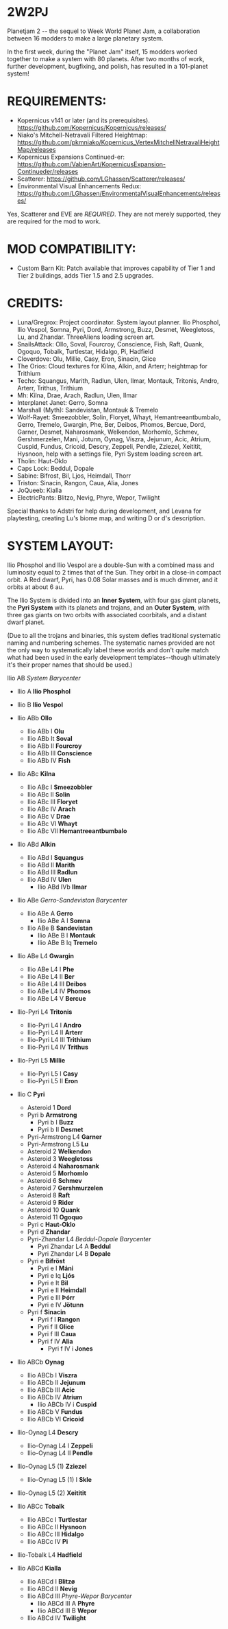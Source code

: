 # 2W2PJ
Planetjam 2 -- the sequel to Week World Planet Jam, a collaboration between 16 modders to make a large planetary system.

In the first week, during the "Planet Jam" itself, 15 modders worked together to make a system with 80 planets.
After two months of work, further development, bugfixing, and polish, has resulted in a 101-planet system!

# REQUIREMENTS:
* Kopernicus v141 or later (and its prerequisites). https://github.com/Kopernicus/Kopernicus/releases/
* Niako's Mitchell-Netravali Filtered Heightmap: https://github.com/pkmniako/Kopernicus_VertexMitchellNetravaliHeightMap/releases
* Kopernicus Expansions Continued-er: https://github.com/VabienArt/KopernicusExpansion-Continueder/releases
* Scatterer: https://github.com/LGhassen/Scatterer/releases/
* Environmental Visual Enhancements Redux: https://github.com/LGhassen/EnvironmentalVisualEnhancements/releases/

Yes, Scatterer and EVE are *REQUIRED*. They are not merely supported, they are required for the mod to work.

# MOD COMPATIBILITY:
* Custom Barn Kit: Patch available that improves capability of Tier 1 and Tier 2 buildings, adds Tier 1.5 and 2.5 upgrades.

# CREDITS:
* Luna/Gregrox: Project coordinator. System layout planner. Ilio Phosphol, Ilio Vespol, Somna, Pyri, Dord, Armstrong, Buzz, Desmet, Weegletoss, Lu, and Zhandar. ThreeAliens loading screen art.
* SnailsAttack: Ollo, Soval, Fourcroy, Conscience, Fish, Raft, Quank, Ogoquo, Tobalk, Turtlestar, Hidalgo, Pi, Hadfield
* Cloverdove: Olu, Millie, Casy, Eron, Sinacin, Glice
* The Orios: Cloud textures for Kilna, Alkin, and Arterr; heightmap for Trithium
* Techo: Squangus, Marith, Radlun, Ulen, Ilmar, Montauk, Tritonis, Andro, Arterr, Trithus, Trithium
* Mh: Kilna, Drae, Arach, Radlun, Ulen, Ilmar
* Interplanet Janet: Gerro, Somna
* Marshall (Myth): Sandevistan, Montauk & Tremelo
* Wolf-Rayet: Smeezobbler, Solin, Floryet, Whayt, Hemantreeantbumbalo, Gerro, Tremelo, Gwargin, Phe, Ber, Deibos, Phomos, Bercue, Dord, Garner, Desmet, Naharosmank, Welkendon, Morhomlo, Schmev, Gershmerzelen, Mani, Jotunn, Oynag, Viszra, Jejunum, Acic, Atrium, Cuspid, Fundus, Cricoid, Descry, Zeppeli, Pendle, Zziezel, Xeititit, Hysnoon, help with a settings file, Pyri System loading screen art.
* Tholin: Haut-Oklo
* Caps Lock: Beddul, Dopale
* Sabine: Bifrost, Bil, Ljos, Heimdall, Thorr
* Triston: Sinacin, Rangon, Caua, Alia, Jones
* JoQueeb: Kialla
* ElectricPants: Blitzo, Nevig, Phyre, Wepor, Twilight

Special thanks to Adstri for help during development, and Levana for playtesting, creating Lu's biome map, and writing D or d's description.

# SYSTEM LAYOUT:

Ilio Phosphol and Ilio Vespol are a double-Sun with a combined mass and luminosity equal to 2 times that of the Sun. They orbit in a close-in compact orbit. A Red dwarf, Pyri, has 0.08 Solar masses and is much dimmer, and it orbits at about 6 au.

The Ilio System is divided into an **Inner System**, with four gas giant planets, the **Pyri System** with its planets and trojans, and an **Outer System**, with three gas giants on two orbits with associated coorbitals, and a distant dwarf planet.

(Due to all the trojans and binaries, this system defies traditional systematic naming and numbering schemes. The systematic names provided are not the only way to systematically label these worlds and don't quite match what had been used in the early development templates--though ultimately it's their proper names that should be used.)

Ilio AB *System Barycenter*
* Ilio A **Ilio Phosphol**
* Ilio B **Ilio Vespol**
* Ilio ABb **Ollo**
    * Ilio ABb I **Olu**
    * Ilio ABb It **Soval**
    * Ilio ABb II **Fourcroy**
    * Ilio ABb III **Conscience**
    * Ilio ABb IV **Fish**
* Ilio ABc **Kilna**
    * Ilio ABc I **Smeezobbler**
    * Ilio ABc II **Solin**
    * Ilio ABc III **Floryet**
    * Ilio ABc IV **Arach**
    * Ilio ABc V **Drae**
    * Ilio ABc VI **Whayt**
    * Ilio ABc VII **Hemantreeantbumbalo**
* Ilio ABd **Alkin**
    * Ilio ABd I **Squangus**
    * Ilio ABd II **Marith**
    * Ilio ABd III **Radlun**
    * Ilio ABd IV **Ulen**
        * Ilio ABd IVb **Ilmar**
* Ilio ABe *Gerro-Sandevistan Barycenter*
    * Ilio ABe A **Gerro**
        * Ilio ABe A I **Somna**
    * Ilio ABe B **Sandevistan**
		* Ilio ABe B I **Montauk**
		* Ilio ABe B Iq **Tremelo**
* Ilio ABe L4 **Gwargin**
    * Ilio ABe L4 I **Phe**
	* Ilio ABe L4 II **Ber**
	* Ilio ABe L4 III **Deibos**
	* Ilio ABe L4 IV **Phomos**
	* Ilio ABe L4 V **Bercue**

* Ilio-Pyri L4 **Tritonis**
    * Ilio-Pyri L4 I **Andro**
    * Ilio-Pyri L4 II **Arterr**
	* Ilio-Pyri L4 III **Trithium**
    * Ilio-Pyri L4 IV **Trithus**
* Ilio-Pyri L5 **Millie**
    * Ilio-Pyri L5 I **Casy**
    * Ilio-Pyri L5 II **Eron**

* Ilio C **Pyri**
    * Asteroid 1 **Dord**
    * Pyri b **Armstrong**
        * Pyri b I **Buzz**
		* Pyri b II **Desmet**
    * Pyri-Armstrong L4 **Garner**
    * Pyri-Armstrong L5 **Lu**
    * Asteroid 2 **Welkendon**
    * Asteroid 3 **Weegletoss**
    * Asteroid 4 **Naharosmank**
    * Asteroid 5 **Morhomlo**
    * Asteroid 6 **Schmev**
    * Asteroid 7 **Gershmurzelen**
    * Asteroid 8 **Raft**
    * Asteroid 9 **Rider**
    * Asteroid 10 **Quank**
    * Asteroid 11 **Ogoquo**
    * Pyri c **Haut-Oklo**
    * Pyri d **Zhandar**
    * Pyri-Zhandar L4 *Beddul-Dopale Barycenter*
        * Pyri Zhandar L4 A **Beddul**
        * Pyri Zhandar L4 B **Dopale**
    * Pyri e **Bifröst**
        * Pyri e I **Máni**
        * Pyri e Iq **Ljós**
        * Pyri e It **Bil**
        * Pyri e II **Heimdall**
        * Pyri e III **Þórr**
        * Pyri e IV **Jötunn**
    * Pyri f **Sinacin**
        * Pyri f I **Rangon**
        * Pyri f II **Glice**
        * Pyri f III **Caua**
        * Pyri f IV **Alia**
            * Pyri f IV i **Jones**

* Ilio ABCb **Oynag**
    * Ilio ABCb I **Viszra**
    * Ilio ABCb II **Jejunum**
    * Ilio ABCb III **Acic**
    * Ilio ABCb IV **Atrium**
        * Ilio ABCb IV i **Cuspid**
    * Ilio ABCb V **Fundus**
    * Ilio ABCb VI **Cricoid**
* Ilio-Oynag L4 **Descry**
    * Ilio-Oynag L4 I **Zeppeli**
    * Ilio-Oynag L4 II **Pendle**
* Ilio-Oynag L5 (1) **Zziezel**
    * Ilio-Oynag L5 (1) I **Skle**
* Ilio-Oynag L5 (2) **Xeititit**
* Ilio ABCc **Tobalk**
    * Ilio ABCc I **Turtlestar**
    * Ilio ABCc II **Hysnoon**
    * Ilio ABCc III **Hidalgo**
    * Ilio ABCc IV **Pi**
* Ilio-Tobalk L4 **Hadfield**
* Ilio ABCd **Kialla**
    * Ilio ABCd I **Blitzø**
    * Ilio ABCd II **Nevig**
    * Ilio ABCd III *Phyre-Wepor Barycenter*
        * Ilio ABCd III A **Phyre**
        * Ilio ABCd III B **Wepor**
    * Ilio ABCd IV **Twilight**
